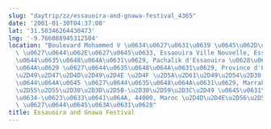 ```yaml
---
slug: "daytrip/zz/essauoira-and-gnawa-festival_4365"
date: '2001-01-30T04:37:00'
lat: '31.50346264430473'
lng: '-9.766088945312504'
location: "Boulevard Mohammed V \u0634\u0627\u0631\u0639 \u0645\u062D\u0645\u062F\
  \ \u0627\u0644\u062E\u0627\u0645\u0633, Essaouira Ville Nouvelle, Essaouira \u0627\
  \u0644\u0635\u0648\u064A\u0631\u0629, Pachalik d'Essaouira \u0628\u0627\u0634\u0648\
  \u064A\u0629 \u0627\u0644\u0635\u0648\u064A\u0631\u0629, Province d'Essaouira \u2D4D\
  \u2D49\u2D47\u2D4D\u2D49\u2D4E \u2D4F \u2D5A\u2D61\u2D49\u2D54\u2D30 \u0625\u0642\
  \u0644\u064A\u0645 \u0627\u0644\u0635\u0648\u064A\u0631\u0629, Marrakech-Safi \u2D4E\
  \u2D55\u2D55\u2D30\u2D3D\u2D5B-\u2D30\u2D59\u2D3C\u2D49 \u0645\u0631\u0627\u0643\
  \u0634-\u0623\u0633\u0641\u064A, 44000, Maroc \u2D4D\u2D4E\u2D56\u2D54\u2D49\u2D31\
  \ \u0627\u0644\u0645\u063A\u0631\u0628"
title: Essauoira and Gnawa Festival
---
```



